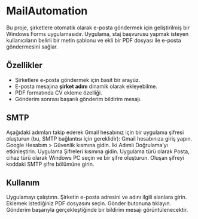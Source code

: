 # MailAutomation
Bu proje, şirketlere otomatik olarak e-posta göndermek için geliştirilmiş bir Windows Forms uygulamasıdır. Uygulama, staj başvurusu yapmak isteyen kullanıcıların belirli bir metin şablonu ve ekli bir PDF dosyası ile e-posta göndermesini sağlar.

## Özellikler
- Şirketlere e-posta göndermek için basit bir arayüz.
- E-posta mesajına **şirket adını** dinamik olarak ekleyebilme.
- PDF formatında CV ekleme özelliği.
- Gönderim sonrası başarılı gönderim bildirim mesajı.

## SMTP
Aşağıdaki adımları takip ederek Gmail hesabınız için bir uygulama şifresi oluşturun (bu, SMTP bağlantısı için gereklidir):
Gmail hesabınıza giriş yapın.
Google Hesabım > Güvenlik kısmına gidin.
İki Adımlı Doğrulama’yı etkinleştirin.
Uygulama Şifreleri kısmına gidin.
Uygulama türü olarak Posta, cihaz türü olarak Windows PC seçin ve bir şifre oluşturun.
Oluşan şifreyi koddaki SMTP şifre bölümüne girin.

## Kullanım
Uygulamayı çalıştırın.
Şirketin e-posta adresini ve adını ilgili alanlara girin.
Eklemek istediğiniz PDF dosyasını seçin.
Gönder butonuna tıklayın.
Gönderim başarıyla gerçekleştiğinde bir bildirim mesajı görüntülenecektir.
